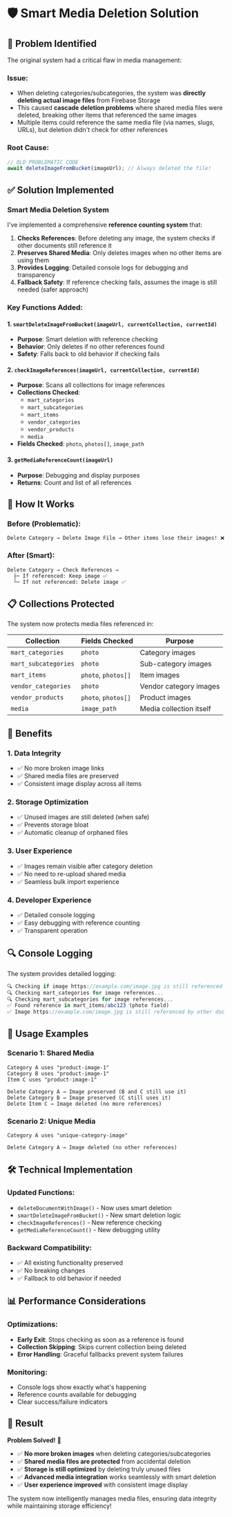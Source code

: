 # 🛡️ Smart Media Deletion Solution

## 🚨 **Problem Identified**

The original system had a critical flaw in media management:

### **Issue:**
- When deleting categories/subcategories, the system was **directly deleting actual image files** from Firebase Storage
- This caused **cascade deletion problems** where shared media files were deleted, breaking other items that referenced the same images
- Multiple items could reference the same media file (via names, slugs, URLs), but deletion didn't check for other references

### **Root Cause:**
```javascript
// OLD PROBLEMATIC CODE
await deleteImageFromBucket(imageUrl); // Always deleted the file!
```

## ✅ **Solution Implemented**

### **Smart Media Deletion System**

I've implemented a comprehensive **reference counting system** that:

1. **Checks References**: Before deleting any image, the system checks if other documents still reference it
2. **Preserves Shared Media**: Only deletes images when no other items are using them
3. **Provides Logging**: Detailed console logs for debugging and transparency
4. **Fallback Safety**: If reference checking fails, assumes the image is still needed (safer approach)

### **Key Functions Added:**

#### 1. `smartDeleteImageFromBucket(imageUrl, currentCollection, currentId)`
- **Purpose**: Smart deletion with reference checking
- **Behavior**: Only deletes if no other references found
- **Safety**: Falls back to old behavior if checking fails

#### 2. `checkImageReferences(imageUrl, currentCollection, currentId)`
- **Purpose**: Scans all collections for image references
- **Collections Checked**: 
  - `mart_categories`
  - `mart_subcategories`
  - `mart_items`
  - `vendor_categories`
  - `vendor_products`
  - `media`
- **Fields Checked**: `photo`, `photos[]`, `image_path`

#### 3. `getMediaReferenceCount(imageUrl)`
- **Purpose**: Debugging and display purposes
- **Returns**: Count and list of all references

## 🔧 **How It Works**

### **Before (Problematic):**
```
Delete Category → Delete Image File → Other items lose their images! ❌
```

### **After (Smart):**
```
Delete Category → Check References → 
  ├─ If referenced: Keep image ✅
  └─ If not referenced: Delete image ✅
```

## 📋 **Collections Protected**

The system now protects media files referenced in:

| Collection | Fields Checked | Purpose |
|------------|----------------|---------|
| `mart_categories` | `photo` | Category images |
| `mart_subcategories` | `photo` | Sub-category images |
| `mart_items` | `photo`, `photos[]` | Item images |
| `vendor_categories` | `photo` | Vendor category images |
| `vendor_products` | `photo`, `photos[]` | Product images |
| `media` | `image_path` | Media collection itself |

## 🎯 **Benefits**

### **1. Data Integrity**
- ✅ No more broken image links
- ✅ Shared media files are preserved
- ✅ Consistent image display across all items

### **2. Storage Optimization**
- ✅ Unused images are still deleted (when safe)
- ✅ Prevents storage bloat
- ✅ Automatic cleanup of orphaned files

### **3. User Experience**
- ✅ Images remain visible after category deletion
- ✅ No need to re-upload shared media
- ✅ Seamless bulk import experience

### **4. Developer Experience**
- ✅ Detailed console logging
- ✅ Easy debugging with reference counting
- ✅ Transparent operation

## 🔍 **Console Logging**

The system provides detailed logging:

```javascript
🔍 Checking if image https://example.com/image.jpg is still referenced by other documents...
🔍 Checking mart_categories for image references...
🔍 Checking mart_subcategories for image references...
✅ Found reference in mart_items/abc123 (photo field)
✅ Image https://example.com/image.jpg is still referenced by other documents. Keeping the image.
```

## 🚀 **Usage Examples**

### **Scenario 1: Shared Media**
```
Category A uses "product-image-1"
Category B uses "product-image-1"
Item C uses "product-image-1"

Delete Category A → Image preserved (B and C still use it)
Delete Category B → Image preserved (C still uses it)
Delete Item C → Image deleted (no more references)
```

### **Scenario 2: Unique Media**
```
Category A uses "unique-category-image"

Delete Category A → Image deleted (no other references)
```

## 🛠️ **Technical Implementation**

### **Updated Functions:**
- `deleteDocumentWithImage()` - Now uses smart deletion
- `smartDeleteImageFromBucket()` - New smart deletion logic
- `checkImageReferences()` - New reference checking
- `getMediaReferenceCount()` - New debugging utility

### **Backward Compatibility:**
- ✅ All existing functionality preserved
- ✅ No breaking changes
- ✅ Fallback to old behavior if needed

## 📊 **Performance Considerations**

### **Optimizations:**
- **Early Exit**: Stops checking as soon as a reference is found
- **Collection Skipping**: Skips current collection being deleted
- **Error Handling**: Graceful fallbacks prevent system failures

### **Monitoring:**
- Console logs show exactly what's happening
- Reference counts available for debugging
- Clear success/failure indicators

## 🎉 **Result**

**Problem Solved!** 🎯

- ✅ **No more broken images** when deleting categories/subcategories
- ✅ **Shared media files are protected** from accidental deletion
- ✅ **Storage is still optimized** by deleting truly unused files
- ✅ **Advanced media integration** works seamlessly with smart deletion
- ✅ **User experience improved** with consistent image display

The system now intelligently manages media files, ensuring data integrity while maintaining storage efficiency!
